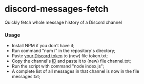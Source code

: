 # discord-messages-fetch
Quickly fetch whole message history of a Discord channel

### Usage
- Install NPM if you don't have it;
- Run command "npm i" in the repository's directory;
- Paste [your Discord token](https://youtu.be/xuB1WQVM3R8) to (new) file token.txt;
- Copy the channel's [ID](https://support.discord.com/hc/en-us/articles/206346498-Where-can-I-find-my-User-Server-Message-ID) and paste it to (new) file channel.txt;
- Run the script with command "node index.js";
- A complete list of all messages in that channel is now in the file messages.txt;
